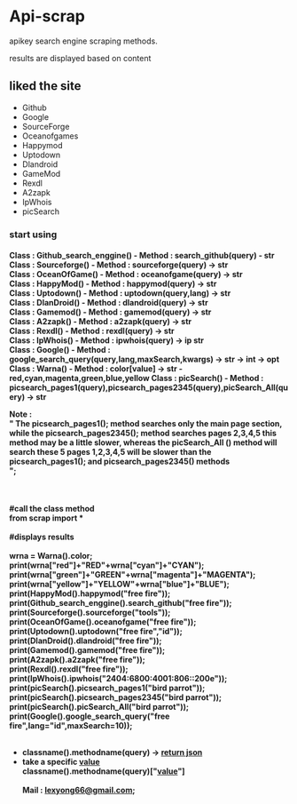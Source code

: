 # Api-scrap
<p>apikey search engine scraping methods.</p>
<p>results are displayed based on content</p>
<h2> liked the site </h2>
<ul>
  <li>Github</li>
  <li>Google</li>
  <li>SourceForge</li>
  <li>Oceanofgames</li>
  <li>Happymod</li>
  <li>Uptodown</li>
  <li>Dlandroid</li>
  <li>GameMod</li>
  <li>Rexdl</li>
  <li>A2zapk</li>
  <li>IpWhois</li>
  <li>picSearch</li>
</ul>
<strong><h3>start using</h3>
  <h4>Class : Github_search_enggine() - Method : search_github(query) - str<br>
      Class : Sourceforge() - Method : sourceforge(query) -> str <br>
      Class : OceanOfGame() - Method : oceanofgame(query) -> str <br>
      Class : HappyMod() - Method : happymod(query) -> str <br>
      Class : Uptodown() - Method : uptodown(query,lang) -> str <br>
      Class : DlanDroid() - Method : dlandroid(query) -> str <br>
      Class : Gamemod() - Method : gamemod(query) -> str <br>
      Class : A2zapk() - Method : a2zapk(query) -> str <br>
      Class : Rexdl() - Method : rexdl(query) -> str <br>
      Class : IpWhois() - Method : ipwhois(query) -> ip str <br>
      Class : Google() - Method : google_search_query(query,lang,maxSearch,kwargs) -> str -> int -> opt <br>
      Class : Warna() - Method : color[value] -> str - red,cyan,magenta,green,blue,yellow
      Class : picSearch() - Method : picsearch_pages1(query),picsearch_pages2345(query),picSearch_All(query) ->  str <br>
      <p><strong>Note   :<br>"   The picsearch_pages1(); method searches only the main page section, while the picsearch_pages2345(); method searches pages 2,3,4,5 this method may be a little slower, whereas the picSearch_All () method will search these 5 pages 1,2,3,4,5 will be slower than the picsearch_pages1(); and picsearch_pages2345() methods <br>"; </strong></p><br><h4></strong>
#call the class method<br>from scrap import *<br><br>
#displays results<br><br>
wrna = Warna().color;<br>
print(wrna["red"]+"RED"+wrna["cyan"]+"CYAN");<br>
print(wrna["green"]+"GREEN"+wrna["magenta"]+"MAGENTA");<br>
print(wrna["yellow"]+"YELLOW"+wrna["blue"]+"BLUE");<br>
print(HappyMod().happymod("free fire"));<br>
print(Github_search_enggine().search_github("free fire"));<br>
print(Sourceforge().sourceforge("tools"));<br>
print(OceanOfGame().oceanofgame("free fire"));<br>
print(Uptodown().uptodown("free fire","id"));<br>
print(DlanDroid().dlandroid("free fire"));<br>
print(Gamemod().gamemod("free fire"));<br>
print(A2zapk().a2zapk("free fire"));<br>
print(Rexdl().rexdl("free fire"));<br>
print(IpWhois().ipwhois("2404:6800:4001:806::200e"));<br>
print(picSearch().picsearch_pages1("bird parrot"));<br>
print(picSearch().picsearch_pages2345("bird parrot"));<br>
print(picSearch().picSearch_All("bird parrot"));<br>
print(Google().google_search_query("free fire",lang="id",maxSearch=10));<br><br>

- classname().methodname(query) -> <a href="https://github.com/ExsoKamabay/Api-scrap/blob/master/example-response.txt">return json</a>
- take a specific <a href="https://github.com/ExsoKamabay/Api-scrap/blob/master/Response-value.text">value</a><br>
classname().methodname(query)["<a href="https://github.com/ExsoKamabay/Api-scrap/blob/master/Response-value.text">value</a>"]<br><br> Mail : lexyong66@gmail.com;

 

